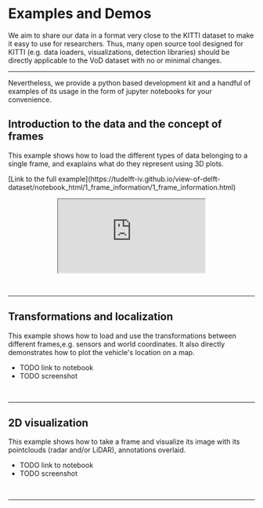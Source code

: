 # Examples and Demos

We aim to share our data in a format very close to the KITTI dataset to make it easy to use for researchers.
Thus, many open source tool designed for KITTI (e.g. data loaders, visualizations, detection libraries) should be directly applicable to the VoD dataset with no or minimal changes. 
<br>

---

Nevertheless, we provide a python based development kit and a handful of examples of its usage in the form of jupyter notebooks for your convenience.

## Introduction to the data and the concept of frames
This example shows how to load the different types of data belonging to a single frame, and exaplains what do they represent using 3D plots.

<p>[Link to the full example](https://tudelft-iv.github.io/view-of-delft-dataset/notebook_html/1_frame_information/1_frame_information.html)</p>

  
<p align="center" width: 75%><iframe src="https://tudelft-iv.github.io/view-of-delft-dataset/notebook_html/1_frame_information/1_frame_information.html"></iframe></p>

<br>

---

## Transformations and localization
This example shows how to load and use the transformations between different frames,e.g. sensors and world coordinates.
It also directly demonstrates how to plot the vehicle's location on a map.
- TODO link to notebook
- TODO screenshot
<br>

---

## 2D visualization
This example shows how to take a frame and visualize its image with its pointclouds (radar and/or LiDAR), annotations overlaid.
- TODO link to notebook
- TODO screenshot
<br>

---
